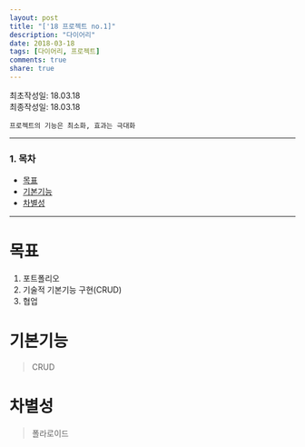 ```yaml
---
layout: post
title: "['18 프로젝트 no.1]"
description: "다이어리"
date: 2018-03-18
tags: [다이어리, 프로젝트]
comments: true
share: true
---
```


최초작성일: 18.03.18  
최종작성일: 18.03.18  

`프로젝트의 기능은 최소화, 효과는 극대화`  

---

### 1. 목차  
- [목표](#목표)  
- [기본기능](#기본기능)
- [차별성](#차별성)
--- 

# 목표
1. 포트폴리오  
2. 기술적 기본기능 구현(CRUD)
3. 협업  

# 기본기능  

> CRUD  



# 차별성  

> 폴라로이드  

